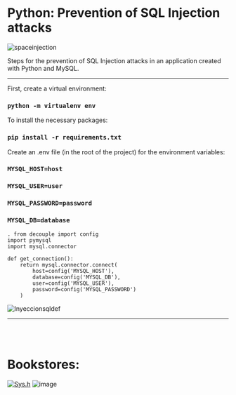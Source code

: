 # Python: Prevention of SQL Injection attacks
![spaceinjection](https://user-images.githubusercontent.com/90658763/183930258-9bf68857-712c-49fa-85ae-b468ca17e2fc.gif)

Steps for the prevention of SQL Injection attacks in an application created with Python and MySQL.

<hr/>

First, create a virtual environment:
### `python -m virtualenv env`

To install the necessary packages:
### `pip install -r requirements.txt`

Create an .env file (in the root of the project) for the environment variables:

### `MYSQL_HOST=host`
### `MYSQL_USER=user`
### `MYSQL_PASSWORD=password`
### `MYSQL_DB=database`

```console
. from decouple import config
import pymysql
import mysql.connector

def get_connection():
    return mysql.connector.connect(
        host=config('MYSQL_HOST'),        
        database=config('MYSQL_DB'),
        user=config('MYSQL_USER'),
        password=config('MYSQL_PASSWORD')
    )
```

![Inyeccionsqldef](https://user-images.githubusercontent.com/90658763/183928503-53df4acb-6de0-486f-b41a-f8a1335374a8.png)

<hr/>

<br/><br/>

# Bookstores:

 [![Sys.h](https://user-images.githubusercontent.com/90658763/230771212-7be7f549-17c4-49e2-95bf-3f9674b57a89.png)](https://docs.python.org/3/library/sys.html)
![image](https://user-images.githubusercontent.com/90658763/232776563-2dfbe1b5-8dd3-4cab-9446-1c2f99bb2049.png)
